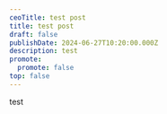 ```yaml
---
ceoTitle: test post
title: test post
draft: false
publishDate: 2024-06-27T10:20:00.000Z
description: test
promote:
  promote: false
top: false
---
```

test
